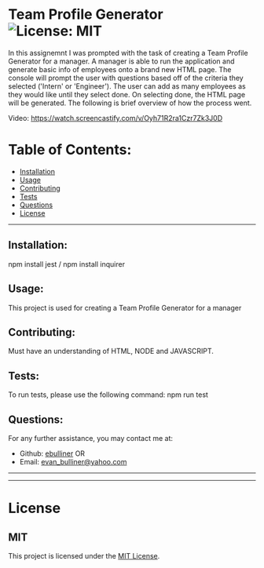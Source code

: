 # Team Profile Generator ![License: MIT](<https://img.shields.io/badge/License-MIT-yellow.svg>)
  In this assignemnt I was prompted with the task of creating a Team Profile Generator for a manager. A manager is able to run the application and generate basic info of employees onto a brand new HTML page. The console will prompt the user with questions based off of the criteria they selected ('Intern' or 'Engineer'). The user can add as many employees as they would like until they select done. On selecting done, the HTML page will be generated. The following is brief overview of how the process went.

  Video: https://watch.screencastify.com/v/Oyh71R2ra1Czr7Zk3J0D
  # Table of Contents:
  * [Installation](#installation)
  * [Usage](#usage)
  * [Contributing](#contributing)
  * [Tests](#tests)
  * [Questions](#questions)
  * [License](#license)
---
  ## Installation:
  npm install jest / npm install inquirer
  ## Usage:
  This project is used for creating a Team Profile Generator for a manager
  ## Contributing:
  Must have an understanding of HTML, NODE and JAVASCRIPT.
  ## Tests:
  To run tests, please use the following command: npm run test
  ## Questions:
  For any further assistance, you may contact me at:
  * Github: [ebulliner](<https://github.com/ebulliner>)
  OR
  * Email: evan_bulliner@yahoo.com
  ---
  ___
# License
  ## MIT
  This project is licensed under the [MIT License](https://opensource.org/licenses/MIT).
